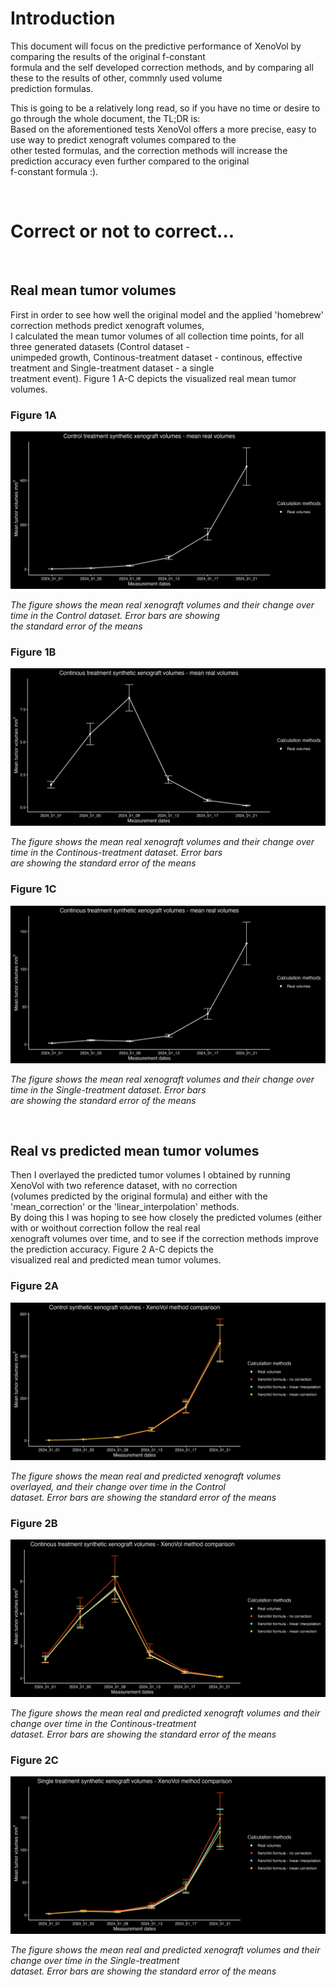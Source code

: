 # Introduction

This document will focus on the predictive performance of XenoVol by comparing the results of the original f-constant <br/>
formula and the self developed correction methods, and by comparing all these to the results of other, commnly used volume <br/>
prediction formulas. <br>

This is going to be a relatively long read, so if you have no time or desire to go through the whole document, the TL;DR is: <br/>
Based on the aforementioned tests XenoVol offers a more precise, easy to use way to predict xenograft volumes compared to the <br/>
other tested formulas, and the correction methods will increase the prediction accuracy even further compared to the original <br/>
f-constant formula :). <br>

<br>

# Correct or not to correct... <br>
<br>

## Real mean tumor volumes <br>

First in order to see how well the original model and the applied 'homebrew' correction methods predict xenograft volumes, <br/>
I calculated the mean tumor volumes of all collection time points, for all three generated datasets (Control dataset - <br/>
unimpeded growth, Continous-treatment dataset - continous, effective treatment and Single-treatment dataset - a single <br/>
treatment event). Figure 1 A-C depicts the visualized real mean tumor volumes. <br>

### Figure 1A <br/>

<picture>
<source media="(prefers-color-scheme: dark)" srcset="https://github.com/UBE2C/Xenograft_volume_estimation/blob/main/Performance_plots/real_vol_ctrl_p_dark.png">
<source media="(prefers-color-scheme: light)" srcset="https://github.com/UBE2C/Xenograft_volume_estimation/blob/main/Performance_plots/real_vol_ctrl_p_light.png">
<img alt="Shows the light or dark mode version of the same plot." src="https://github.com/UBE2C/Xenograft_volume_estimation/blob/main/Performance_plots/real_vol_ctrl_p_dark.png">
</picture>
<br/>

*The figure shows the mean real xenograft volumes and their change over time in the Control dataset. Error bars are showing <br/>
the standard error of the means* <br>

### Figure 1B <br/>

<picture>
<source media="(prefers-color-scheme: dark)" srcset="https://github.com/UBE2C/Xenograft_volume_estimation/blob/main/Performance_plots/real_vol_G1_p_dark.png">
<source media="(prefers-color-scheme: light)" srcset="https://github.com/UBE2C/Xenograft_volume_estimation/blob/main/Performance_plots/real_vol_G1_p_light.png">
<img alt="Shows the light or dark mode version of the same plot." src="https://github.com/UBE2C/Xenograft_volume_estimation/blob/main/Performance_plots/real_vol_G1_p_dark.png">
</picture>
<br/>

*The figure shows the mean real xenograft volumes and their change over time in the Continous-treatment dataset. Error bars <br/>
are showing the standard error of the means* <br>

### Figure 1C <br/>

<picture>
<source media="(prefers-color-scheme: dark)" srcset="https://github.com/UBE2C/Xenograft_volume_estimation/blob/main/Performance_plots/real_vol_G2_p_dark.png">
<source media="(prefers-color-scheme: light)" srcset="https://github.com/UBE2C/Xenograft_volume_estimation/blob/main/Performance_plots/real_vol_G2_p_light.png">
<img alt="Shows the light or dark mode version of the same plot." src="https://github.com/UBE2C/Xenograft_volume_estimation/blob/main/Performance_plots/real_vol_G2_p_dark.png">
</picture>
<br/>

*The figure shows the mean real xenograft volumes and their change over time in the Single-treatment dataset. Error bars <br/>
are showing the standard error of the means* <br>

<br>

## Real vs predicted mean tumor volumes <br>

Then I overlayed the predicted tumor volumes I obtained by running XenoVol with two reference dataset, with no correction <br/>
(volumes predicted by the original formula) and either with the 'mean_correction' or the 'linear_interpolation' methods. <br/>
By doing this I was  hoping to see how closely the predicted volumes (either with or woithout correction follow the real real <br/>
xenograft volumes over time, and to see if the correction methods improve the prediction accuracy. Figure 2 A-C depicts the <br/>
visualized real and predicted mean tumor volumes. <br>

### Figure 2A <br/>

<picture>
<source media="(prefers-color-scheme: dark)" srcset="https://github.com/UBE2C/Xenograft_volume_estimation/blob/main/Performance_plots/XV_methods_ctrl_p_dark.png">
<source media="(prefers-color-scheme: light)" srcset="https://github.com/UBE2C/Xenograft_volume_estimation/blob/main/Performance_plots/XV_methods_ctrl_p_light.png">
<img alt="Shows the light or dark mode version of the same plot." src="https://github.com/UBE2C/Xenograft_volume_estimation/blob/main/Performance_plots/XV_methods_ctrl_p_dark.png">
</picture>
<br/>

*The figure shows the mean real and predicted xenograft volumes overlayed, and their change over time in the Control <br/>
dataset. Error bars are showing the standard error of the means* <br>

### Figure 2B <br/>

<picture>
<source media="(prefers-color-scheme: dark)" srcset="https://github.com/UBE2C/Xenograft_volume_estimation/blob/main/Performance_plots/XV_methods_G1_p_dark.png">
<source media="(prefers-color-scheme: light)" srcset="https://github.com/UBE2C/Xenograft_volume_estimation/blob/main/Performance_plots/XV_methods_G1_p_light.png">
<img alt="Shows the light or dark mode version of the same plot."
  src="https://github.com/UBE2C/Xenograft_volume_estimation/blob/main/Performance_plots/XV_methods_G1_p_dark.png">
</picture>
<br/>

*The figure shows the mean real and predicted xenograft volumes and their change over time in the Continous-treatment <br/> 
dataset. Error bars are showing the standard error of the means* <br>

### Figure 2C <br/>

<picture>
<source media="(prefers-color-scheme: dark)" srcset="https://github.com/UBE2C/Xenograft_volume_estimation/blob/main/Performance_plots/XV_methods_G2_p_dark.png">
<source media="(prefers-color-scheme: light)" srcset="https://github.com/UBE2C/Xenograft_volume_estimation/blob/main/Performance_plots/XV_methods_G2_p_light.png">
<img alt="Shows the light or dark mode version of the same plot."
  src="https://github.com/UBE2C/Xenograft_volume_estimation/blob/main/Performance_plots/XV_methods_G2_p_dark.png">
</picture>
<br/>

*The figure shows the mean real and predicted xenograft volumes and their change over time in the Single-treatment <br/> 
dataset. Error bars are showing the standard error of the means* <br>










